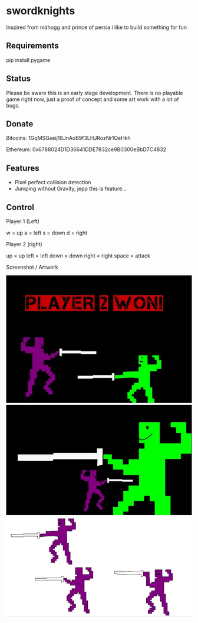 # swordknights
Inspired from nidhogg and prince of persia i like to build something for fun

## Requirements 

pip install pygame

## Status

Please be aware this is an early stage development.
There is no playable game right now, just a proof of concept and some art work with a lot of bugs. 


## Donate
Bitcoins: 1GqMSGseij18JnAoB9f3LHJRozNr1QeHkh

Ethereum: 0x6788024D1D36641DDE7832ce9B0300eBbD7C4832


## Features

+ Pixel perfect collision detection
+ Jumping without Gravity, jepp this is feature... 


## Control 

Player 1 (Left)

w = up
a = left
s = down
d = right

Player 2 (right)

up = up
left = left
down = down
right = right
space = attack



Screenshot / Artwork

![Image of Swordfight Artwork](https://github.com/andreas83/swordknights/blob/master/res/artwork3.jpg)
![Image of Swordfight Artwork](https://github.com/andreas83/swordknights/blob/master/res/artwork2.jpg)
![Image of Swordfight Artwork](https://github.com/andreas83/swordknights/blob/master/res/artwork1.jpg)




